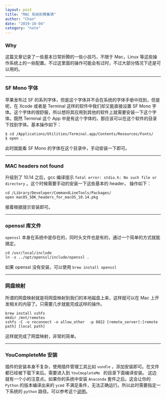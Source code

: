 ```yaml
---
layout: post
title: "MAC 系统折腾集锦"
author: "Chan"
date: "2019-10-04"
category: "note"
---
```


### Why

这篇文章记录了一些基本日常折腾的一些小技巧，不限于 Mac，Linux 等这些操作系统上的一些配置。不过这里面的操作可能会有过时，不过大部分情况下还是可以用的。

---

### SF Mono 字体

苹果发布过 SF 的系列字体，但是这个字体并不会在系统的字体手册中找到，但是呢，在 Xcode 或者是 Terminal 这样的软件中我们却又能直接设置 SF Mono 字体。这个字体的很舒服，所以想将其应用到其他的软件上就需要安装一下这个字体。既然 Terminal 这个 App 中是有这个字体的，那应该可以在这个软件的目录下找到字体。基本操作如下：

```shell
$ cd /Applications/Utilities/Terminal.app/Contents/Resources/Fonts/
$ open .
```

此时就能看 SF Mono 的字体在这个目录中，手动安装一下即可。

---

### MAC headers not found

升级到了 10.14 之后，gcc 编译提示  `fatal error: stdio.h: No such file or directory`  。这个时候需要手动的安装一下这些基本的 header， 操作如下：

```
cd /Library/Developer/CommandLineTools/Packages/
open macOS_SDK_headers_for_macOS_10.14.pkg
```

接着根据提示安装即可。

---

### openssl 库文件

`openssl` 本身在系统中是存在的，同时头文件也是有的，通过一个简单的方式就能搞定。

```
cd /usr/local/include 
ln -s ../opt/openssl/include/openssl .
```

如果 openssl 没有安装，可以使用 `brew install openssl`

---

### 网盘映射

所谓的网盘映射就是将网盘映射到我们的本地磁盘上来，这样就可以在 Mac 上开发相关的内容了。只需要几步就能完成这样的操作。

```
brew install sshfs
mkdir /mnt/remotes
sshfs -C -o reconnect -o allow_other  -p 8022 [remote_server]:[remote path] [local path]
```

这样就完成了网盘映射，非常的简单。

---

### YouCompleteMe 安装

插件的安装本身不复杂，使用插件管理工具比如 `vundle` ，添加安装即可。在文件都已经被下载下来后。需要进入到 `YouCmopleteMe ` 的目录下面编译安装。 这边就有一个小的注意点。如果你的系统中安装 `Anaconda`  套件之后。这会让你的 `Python` 的版本编译出来的 `ycmd` 不满足条件，无法正确运行。所以此时需要指定一下系统的 `python` 路径。可以参考这个[说明](https://github.com/ycm-core/YouCompleteMe#ycm-does-not-work-with-my-anaconda-python-setup)。
